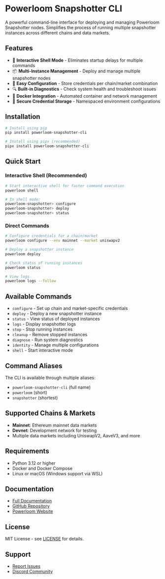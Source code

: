 # Powerloom Snapshotter CLI

A powerful command-line interface for deploying and managing Powerloom Snapshotter nodes. Simplifies the process of running multiple snapshotter instances across different chains and data markets.

## Features

- 🚀 **Interactive Shell Mode** - Eliminates startup delays for multiple commands
- 📦 **Multi-Instance Management** - Deploy and manage multiple snapshotter nodes
- 🔧 **Easy Configuration** - Store credentials per chain/market combination  
- 🔍 **Built-in Diagnostics** - Check system health and troubleshoot issues
- 🐳 **Docker Integration** - Automated container and network management
- 🔐 **Secure Credential Storage** - Namespaced environment configurations

## Installation

```bash
# Install using pip
pip install powerloom-snapshotter-cli

# Install using pipx (recommended)
pipx install powerloom-snapshotter-cli
```

## Quick Start

### Interactive Shell (Recommended)

```bash
# Start interactive shell for faster command execution
powerloom shell

# In shell mode:
powerloom-snapshotter> configure
powerloom-snapshotter> deploy
powerloom-snapshotter> status
```

### Direct Commands

```bash
# Configure credentials for a chain/market
powerloom configure --env mainnet --market uniswapv2

# Deploy a snapshotter instance
powerloom deploy

# Check status of running instances
powerloom status

# View logs
powerloom logs --follow
```

## Available Commands

- `configure` - Set up chain and market-specific credentials
- `deploy` - Deploy a new snapshotter instance
- `status` - View status of deployed instances
- `logs` - Display snapshotter logs
- `stop` - Stop running instances
- `cleanup` - Remove stopped instances
- `diagnose` - Run system diagnostics
- `identity` - Manage multiple configurations
- `shell` - Start interactive mode

## Command Aliases

The CLI is available through multiple aliases:
- `powerloom-snapshotter-cli` (full name)
- `powerloom` (short)
- `snapshotter` (shortest)

## Supported Chains & Markets

- **Mainnet**: Ethereum mainnet data markets
- **Devnet**: Development network for testing
- Multiple data markets including UniswapV2, AaveV3, and more

## Requirements

- Python 3.12 or higher
- Docker and Docker Compose
- Linux or macOS (Windows support via WSL)

## Documentation

- [Full Documentation](https://github.com/powerloom/snapshotter-lite-multi-setup/blob/main/CLI_DOCUMENTATION.md)
- [GitHub Repository](https://github.com/powerloom/snapshotter-lite-multi-setup)
- [Powerloom Website](https://powerloom.io)

## License

MIT License - see [LICENSE](https://github.com/powerloom/snapshotter-lite-multi-setup/blob/main/LICENSE) for details.

## Support

- [Report Issues](https://github.com/powerloom/snapshotter-lite-multi-setup/issues)
- [Discord Community](https://discord.gg/powerloom)
